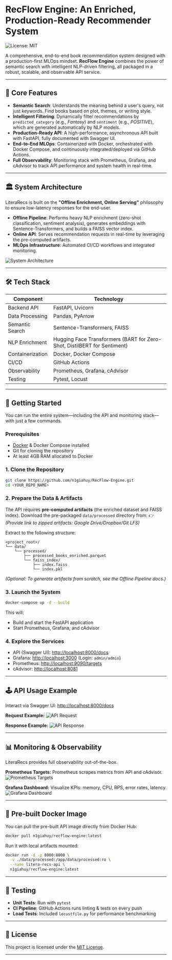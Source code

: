 # RecFlow Engine: An Enriched, Production-Ready Recommender System

![License: MIT](https://img.shields.io/badge/License-MIT-yellow.svg?style=flat-square)

A comprehensive, end-to-end book recommendation system designed with a production-first MLOps mindset. **RecFlow Engine** combines the power of semantic search with intelligent NLP-driven filtering, all packaged in a robust, scalable, and observable API service.

---

## 🌟 Core Features
- **Semantic Search**: Understands the meaning behind a user's query, not just keywords. Find books based on plot, themes, or writing style.  
- **Intelligent Filtering**: Dynamically filter recommendations by `predicted_category` (e.g., *Fantasy*) and `sentiment` (e.g., *POSITIVE*), which are generated automatically by NLP models.  
- **Production-Ready API**: A high-performance, asynchronous API built with FastAPI, fully documented with Swagger UI.  
- **End-to-End MLOps**: Containerized with Docker, orchestrated with Docker Compose, and continuously integrated/deployed via GitHub Actions.  
- **Full Observability**: Monitoring stack with Prometheus, Grafana, and cAdvisor to track API performance and system health in real-time.  

---

## 🏛️ System Architecture

LiteraRecs is built on the **"Offline Enrichment, Online Serving"** philosophy to ensure low-latency responses for the end-user.

- **Offline Pipeline**: Performs heavy NLP enrichment (zero-shot classification, sentiment analysis), generates embeddings with Sentence-Transformers, and builds a FAISS vector index.  
- **Online API**: Serves recommendation requests in real-time by leveraging the pre-computed artifacts.  
- **MLOps Infrastructure**: Automated CI/CD workflows and integrated monitoring.  

![System Architecture](./images/pipeline.png)

---

## 🛠️ Tech Stack

| Component        | Technology |
|------------------|------------|
| Backend API      | FastAPI, Uvicorn |
| Data Processing  | Pandas, PyArrow |
| Semantic Search  | Sentence-Transformers, FAISS |
| NLP Enrichment   | Hugging Face Transformers (BART for Zero-Shot, DistilBERT for Sentiment) |
| Containerization | Docker, Docker Compose |
| CI/CD            | GitHub Actions |
| Observability    | Prometheus, Grafana, cAdvisor |
| Testing          | Pytest, Locust |

---

## 🚀 Getting Started

You can run the entire system—including the API and monitoring stack—with just a few commands.

### Prerequisites
- [Docker](https://www.docker.com/) & Docker Compose installed  
- Git for cloning the repository  
- At least 4GB RAM allocated to Docker  

### 1. Clone the Repository
```bash
git clone https://github.com/n1giahuy/RecFlow-Engine.git
cd <YOUR_REPO_NAME>
````

### 2. Prepare the Data & Artifacts

The API requires **pre-computed artifacts** (the enriched dataset and FAISS index).
Download the pre-packaged `data/processed` directory from:
👉 *(Provide link to zipped artifacts: Google Drive/Dropbox/Git LFS)*

Extract to the following structure:

```
<project_root>/
└── data/
    └── processed/
        ├── processed_books_enriched.parquet
        └── faiss_index/
            ├── index.faiss
            └── index.pkl
```

*(Optional: To generate artifacts from scratch, see the Offline Pipeline docs.)*

### 3. Launch the System

```bash
docker-compose up -d --build
```

This will:

* Build and start the FastAPI application
* Start Prometheus, Grafana, and cAdvisor

### 4. Explore the Services

* API (Swagger UI): [http://localhost:8000/docs](http://localhost:8000/docs)
* Grafana: [http://localhost:3000](http://localhost:3000) (Login: `admin/admin`)
* Prometheus: [http://localhost:9090/targets](http://localhost:9090/targets)
* cAdvisor: [http://localhost:8081](http://localhost:8081)

---

## 🕹️ API Usage Example

Interact via Swagger UI: [http://localhost:8000/docs](http://localhost:8000/docs)

**Request Example:**
![API Request](./images/fastapi_01.png)

**Response Example:**
![API Response](./images/fastapi_02.png)

---

## 📊 Monitoring & Observability

LiteraRecs provides full observability out-of-the-box.

**Prometheus Targets:**
Prometheus scrapes metrics from API and cAdvisor.
![Prometheus Targets](./images/prometheus.png)

**Grafana Dashboard:**
Visualize KPIs: memory, CPU, RPS, error rates, latency.
![Grafana Dashboard](./images/grafana.png)

---

## 🐳 Pre-built Docker Image

You can pull the pre-built API image directly from Docker Hub:

```bash
docker pull n1giahuy/recflow-engine:latest
```

Run it with local artifacts mounted:

```bash
docker run -d -p 8000:8000 \
  -v ./data/processed:/app/data/processed:ro \
  --name litera-recs-api \
  n1giahuy/recflow-engine:latest
```

---

## 🧪 Testing

* **Unit Tests**: Run with `pytest`
* **CI Pipeline**: GitHub Actions runs linting & tests on every push
* **Load Tests**: Included `locustfile.py` for performance benchmarking

---

## 📜 License

This project is licensed under the [MIT License](./LICENSE).

---
